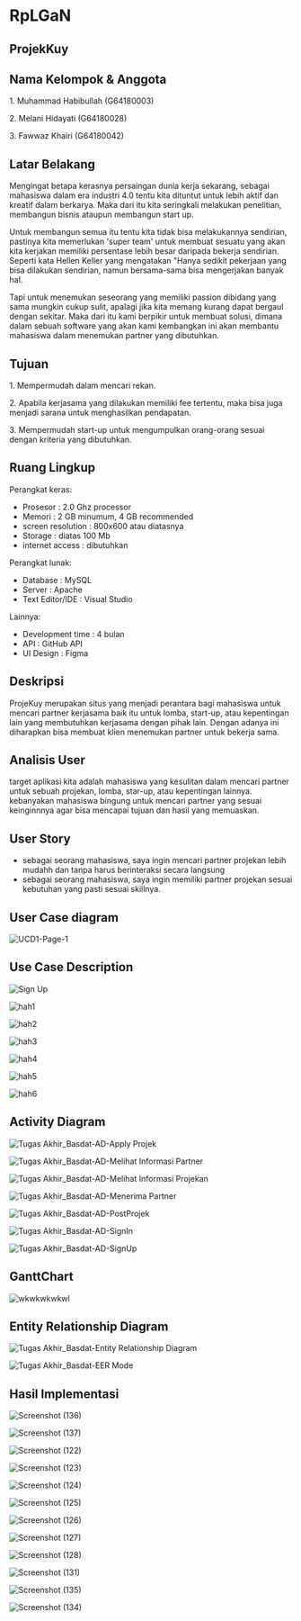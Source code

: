 # RpLGaN
## ProjekKuy

## Nama Kelompok & Anggota
<p>1. Muhammad Habibullah (G64180003)</p>
<p>2. Melani Hidayati (G64180028)</p>
<p>3. Fawwaz Khairi (G64180042)</p>

## Latar Belakang
<p>Mengingat betapa kerasnya persaingan dunia kerja sekarang, sebagai mahasiswa dalam era
industri 4.0 tentu kita dituntut untuk lebih aktif dan kreatif dalam berkarya. Maka dari itu kita
seringkali melakukan penelitian, membangun bisnis ataupun membangun start up.</p>

<p>Untuk membangun semua itu tentu kita tidak bisa melakukannya sendirian, pastinya kita
memerlukan 'super team' untuk membuat sesuatu yang akan kita kerjakan memiliki
persentase lebih besar daripada bekerja sendirian. Seperti kata Hellen Keller yang
mengatakan "Hanya sedikit pekerjaan yang bisa dilakukan sendirian, namun bersama-sama
bisa mengerjakan banyak hal.</p>

<p>Tapi untuk menemukan seseorang yang memiliki passion dibidang yang sama mungkin
cukup sulit, apalagi jika kita memang kurang dapat bergaul dengan sekitar. Maka dari itu
kami berpikir untuk membuat solusi, dimana dalam sebuah software yang akan kami
kembangkan ini akan membantu mahasiswa dalam menemukan partner yang dibutuhkan.</p>

## Tujuan
<p>1. Mempermudah dalam mencari rekan.</p>
<p>2. Apabila kerjasama yang dilakukan memiliki fee tertentu, maka bisa juga menjadi
sarana untuk menghasilkan pendapatan.</p>
<p>3. Mempermudah start-up untuk mengumpulkan orang-orang sesuai dengan kriteria
yang dibutuhkan.</p>

## Ruang Lingkup
Perangkat keras:
  <ul>
    <li> Prosesor : 2.0 Ghz processor </li>
    <li> Memori : 2 GB minumum, 4 GB recommended </li>
    <li> screen resolution : 800x600 atau diatasnya  </li>
    <li> Storage : diatas 100 Mb </li>
    <li> internet access : dibutuhkan </li>
  </ul>
Perangkat lunak:
  <ul>
    <li> Database : MySQL </li>
    <li> Server : Apache </li>
    <li> Text Editor/IDE : Visual Studio </li>
  </ul>
Lainnya:
  <ul>
     <li> Development time : 4 bulan </li>
     <li> API : GitHub API </li>
     <li> UI Design : Figma </li>
  </ul>

## Deskripsi
<p>ProjeKuy merupakan situs yang menjadi perantara bagi mahasiswa untuk mencari
partner kerjasama baik itu untuk lomba, start-up, atau kepentingan lain yang
membutuhkan kerjasama dengan pihak lain. Dengan adanya ini diharapkan bisa membuat
klien menemukan partner untuk bekerja sama.</p>

## Analisis User
<p>target aplikasi kita adalah mahasiswa yang kesulitan dalam mencari partner untuk sebuah projekan, lomba, star-up, atau kepentingan lainnya. kebanyakan mahasiswa bingung untuk mencari partner yang sesuai keinginnnya agar bisa mencapai tujuan dan hasil yang memuaskan. </p>

## User Story
<ul>
  <li>sebagai seorang mahasiswa, saya ingin mencari partner projekan lebih mudahh dan tanpa harus berinteraksi secara langsung </li>
  <li>sebagai seorang mahasiswa, saya ingin memiliki partner projekan sesuai kebutuhan yang pasti sesuai skillnya. </li>
</ul>

## User Case diagram
![UCD1-Page-1](https://user-images.githubusercontent.com/48622568/82166497-cb5b2380-98e2-11ea-9f9c-2b3cc658175b.jpg)


## Use Case Description
![Sign Up](https://user-images.githubusercontent.com/48622568/82083984-c6e11000-9714-11ea-87ce-e1cd5d70af5c.JPG)


![hah1](https://user-images.githubusercontent.com/48622568/82166651-4e7c7980-98e3-11ea-8a94-b4a25e9675f2.JPG)


![hah2](https://user-images.githubusercontent.com/48622568/82166654-50463d00-98e3-11ea-987f-cf2a84183896.JPG)


![hah3](https://user-images.githubusercontent.com/48622568/82166655-50ded380-98e3-11ea-99ec-2ccd6998f873.JPG)


![hah4](https://user-images.githubusercontent.com/48622568/82166656-51776a00-98e3-11ea-87c3-8f018f9c7944.JPG)


![hah5](https://user-images.githubusercontent.com/48622568/82166657-52100080-98e3-11ea-8c6c-ce9ed89cf97e.JPG)


![hah6](https://user-images.githubusercontent.com/48622568/82166659-52a89700-98e3-11ea-9f09-ae486e14848c.JPG)
## Activity Diagram
![Tugas Akhir_Basdat-AD-Apply Projek](https://user-images.githubusercontent.com/48622568/82134123-72c25280-981e-11ea-9dcb-b51d63dd60bc.jpg)


![Tugas Akhir_Basdat-AD-Melihat Informasi Partner](https://user-images.githubusercontent.com/48622568/82134125-748c1600-981e-11ea-9beb-241da3679296.jpg)


![Tugas Akhir_Basdat-AD-Melihat Informasi Projekan](https://user-images.githubusercontent.com/48622568/82134126-7524ac80-981e-11ea-988f-3e6b173b9ddc.jpg)


![Tugas Akhir_Basdat-AD-Menerima Partner](https://user-images.githubusercontent.com/48622568/82134127-7524ac80-981e-11ea-94d3-d93146193edb.jpg)


![Tugas Akhir_Basdat-AD-PostProjek](https://user-images.githubusercontent.com/48622568/82134128-75bd4300-981e-11ea-9640-2791cc76435a.jpg)


![Tugas Akhir_Basdat-AD-SignIn](https://user-images.githubusercontent.com/48622568/82134129-7655d980-981e-11ea-8c20-03c0c8a9c26a.jpg)


![Tugas Akhir_Basdat-AD-SignUp](https://user-images.githubusercontent.com/48622568/82134130-76ee7000-981e-11ea-81b3-6eb7859ee944.jpg)

## GanttChart
![wkwkwkwkwl](https://user-images.githubusercontent.com/48622568/82087851-1aeef300-971b-11ea-874b-78a797516310.JPG)


## Entity Relationship Diagram
![Tugas Akhir_Basdat-Entity Relationship Diagram](https://user-images.githubusercontent.com/48622568/82134107-3abb0f80-981e-11ea-92fe-780abc9b4d0a.jpg)


![Tugas Akhir_Basdat-EER Mode](https://user-images.githubusercontent.com/48622568/82134106-38f14c00-981e-11ea-884b-dec31088510a.jpg)

## Hasil Implementasi
![Screenshot (136)](https://user-images.githubusercontent.com/48622568/82167928-7a99f980-98e7-11ea-9148-3cfff56415c1.png)


![Screenshot (137)](https://user-images.githubusercontent.com/48622568/82167932-7e2d8080-98e7-11ea-8035-5734afc4a492.png)


![Screenshot (122)](https://user-images.githubusercontent.com/48622568/82166385-7e774d00-98e2-11ea-9aed-bc68b9509b8d.png)


![Screenshot (123)](https://user-images.githubusercontent.com/48622568/82166388-7fa87a00-98e2-11ea-9939-05c3b07e009f.png)


![Screenshot (124)](https://user-images.githubusercontent.com/48622568/82166393-81723d80-98e2-11ea-8e6e-d8755e47d217.png)


![Screenshot (125)](https://user-images.githubusercontent.com/48622568/82166396-82a36a80-98e2-11ea-8ac2-3fc3a761dbe1.png)


![Screenshot (126)](https://user-images.githubusercontent.com/48622568/82166398-83d49780-98e2-11ea-9795-1bdfd4a315af.png)


![Screenshot (127)](https://user-images.githubusercontent.com/48622568/82166404-859e5b00-98e2-11ea-9b91-7f3c443290fa.png)


![Screenshot (128)](https://user-images.githubusercontent.com/48622568/82166408-87681e80-98e2-11ea-86f1-ff14fc6d29c5.png)


![Screenshot (131)](https://user-images.githubusercontent.com/48622568/82166417-8d5dff80-98e2-11ea-978c-9f7eba41be60.png)


![Screenshot (135)](https://user-images.githubusercontent.com/48622568/82167851-40305c80-98e7-11ea-947f-06291340c3dd.png)


![Screenshot (134)](https://user-images.githubusercontent.com/48622568/82167716-dadc6b80-98e6-11ea-82b7-c09711719dd7.png)
